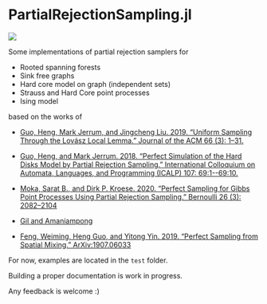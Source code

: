 # PartialRejectionSampling.jl

<!-- [![][docs-stable-img]][docs-stable-url]  -->
[![][docs-dev-img]][docs-dev-url]

Some implementations of partial rejection samplers for

- Rooted spanning forests
- Sink free graphs
- Hard core model on graph (independent sets)
- Strauss and Hard Core point processes
- Ising model

based on the works of

- [Guo, Heng, Mark Jerrum, and Jingcheng Liu. 2019. “Uniform Sampling Through the Lovász Local Lemma.” Journal of the ACM 66 (3): 1–31.](https://doi.org/10.1145/3310131.)

- [Guo, Heng, and Mark Jerrum. 2018. “Perfect Simulation of the Hard Disks Model by Partial Rejection Sampling.” International Colloquium on Automata, Languages, and Programming (ICALP) 107: 69:1--69:10.](https://doi.org/10.4230/LIPIcs.ICALP.2018.69.)

- [Moka, Sarat B., and Dirk P. Kroese. 2020. “Perfect Sampling for Gibbs Point Processes Using Partial Rejection Sampling.” Bernoulli 26 (3): 2082–2104](https://doi.org/10.3150/19-BEJ1184)

- [Gil and Amaniampong](https://math.mit.edu/research/undergraduate/spur/documents/2018Gil-Amaniampong.pdf)

- [Feng, Weiming, Heng Guo, and Yitong Yin. 2019. “Perfect Sampling from Spatial Mixing.” ArXiv:1907.06033](http://arxiv.org/abs/1907.06033)

For now, examples are located in the `test` folder.

Building a proper documentation is work in progress.

Any feedback is welcome :)

[docs-dev-img]: https://img.shields.io/badge/docs-dev-blue.svg
[docs-dev-url]: https://guilgautier.github.io/PartialRejectionSampling.jl/dev

[docs-stable-img]: https://img.shields.io/badge/docs-stable-blue.svg
[docs-stable-url]: https://guilgautier.github.io/PartialRejectionSampling.jl/stable
